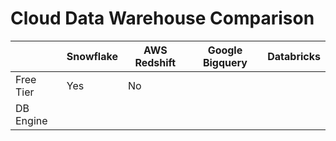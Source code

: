 # Cloud Data Warehouse Comparison

||Snowflake|AWS Redshift|Google Bigquery|Databricks|
|-------|------------|----------|-------|-------|
| Free Tier | Yes    |No        ||
| DB Engine ||          ||
